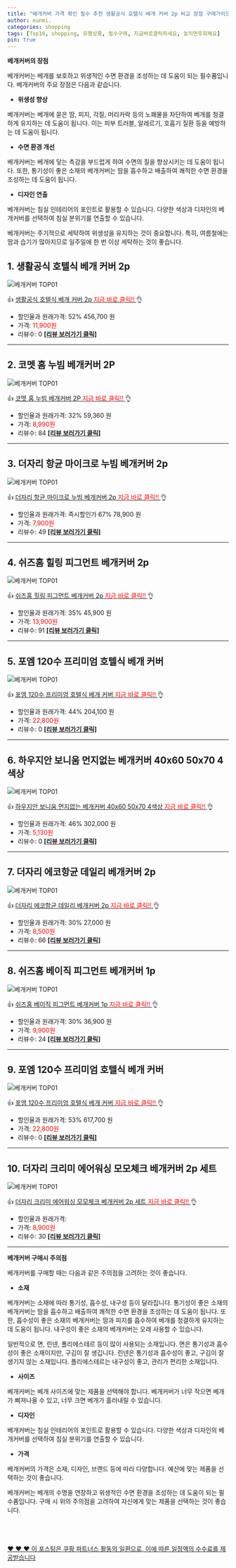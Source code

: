 ```yaml
---
title: "베개커버 가격 확인 필수 추천 생활공식 호텔식 베개 커버 2p 비교 장점 구매가이드"
author: eunmi.
categories: shopping
tags: [Top10, shopping, 유행상품, 필수구매, 지금바로클릭하세요, 놓치면후회해요]
pin: true
---
```

**베개커버의 장점**

베개커버는 베개를 보호하고 위생적인 수면 환경을 조성하는 데 도움이 되는 필수품입니다. 베개커버의 주요 장점은 다음과 같습니다.

* **위생성 향상**

베개커버는 베개에 묻은 땀, 피지, 각질, 머리카락 등의 노폐물을 차단하여 베개를 청결하게 유지하는 데 도움이 됩니다. 이는 피부 트러블, 알레르기, 호흡기 질환 등을 예방하는 데 도움이 됩니다.

* **수면 환경 개선**

베개커버는 베개에 닿는 촉감을 부드럽게 하여 수면의 질을 향상시키는 데 도움이 됩니다. 또한, 통기성이 좋은 소재의 베개커버는 땀을 흡수하고 배출하여 쾌적한 수면 환경을 조성하는 데 도움이 됩니다.

* **디자인 연출**

베개커버는 침실 인테리어의 포인트로 활용할 수 있습니다. 다양한 색상과 디자인의 베개커버를 선택하여 침실 분위기를 연출할 수 있습니다.

베개커버는 주기적으로 세탁하여 위생성을 유지하는 것이 중요합니다. 특히, 여름철에는 땀과 습기가 많아지므로 일주일에 한 번 이상 세탁하는 것이 좋습니다.

   

## 1. 생활공식 호텔식 베개 커버 2p

![베개커버 TOP01](https://thumbnail6.coupangcdn.com/thumbnails/remote/230x230ex/image/rs_quotation_api/qbrva6o3/cf0135e558894ad4ad5e00117b06e6dd.jpg)


👍 [생활공식 호텔식 베개 커버 2p <font color=red> 지금 바로 클릭!! </font> ](https://link.coupang.com/re/AFFSDP?lptag=AF3617701&subid=GithubCoopas&pageKey=7155966304&traceid=V0-153&itemId=18000188697&vendorItemId=85694513065) 👌 


- 할인율과 원래가격: 52%  456,700   원
- 가격: <span style='color:red'>11,900원</span>
- 리뷰수: 0  [**[리뷰 보러가기 클릭]**](https://link.coupang.com/re/AFFSDP?lptag=AF3617701&subid=GithubCoopas&pageKey=7155966304&traceid=V0-153&itemId=18000188697&vendorItemId=85694513065)

---


   

## 2. 코멧 홈 누빔 베개커버 2P

![베개커버 TOP01](https://thumbnail10.coupangcdn.com/thumbnails/remote/230x230ex/image/retail/images/3004441462014731-4f8f14e9-2832-40b2-8e6d-dcd584a17bcf.jpg)


👍 [코멧 홈 누빔 베개커버 2P <font color=red> 지금 바로 클릭!! </font> ](https://link.coupang.com/re/AFFSDP?lptag=AF3617701&subid=GithubCoopas&pageKey=6417994898&traceid=V0-153&itemId=13792887723&vendorItemId=81043258227) 👌 


- 할인율과 원래가격: 32%  59,360   원
- 가격: <span style='color:red'>8,990원</span>
- 리뷰수: 84  [**[리뷰 보러가기 클릭]**](https://link.coupang.com/re/AFFSDP?lptag=AF3617701&subid=GithubCoopas&pageKey=6417994898&traceid=V0-153&itemId=13792887723&vendorItemId=81043258227)

---


   

## 3. 더자리 항균 마이크로 누빔 베개커버 2p

![베개커버 TOP01](https://thumbnail8.coupangcdn.com/thumbnails/remote/230x230ex/image/retail/images/5911843288324979-c6f31822-be58-4f72-8a48-3b8ef9b5abda.jpg)


👍 [더자리 항균 마이크로 누빔 베개커버 2p <font color=red> 지금 바로 클릭!! </font> ](https://link.coupang.com/re/AFFSDP?lptag=AF3617701&subid=GithubCoopas&pageKey=17583799&traceid=V0-153&itemId=70534881&vendorItemId=3114085286) 👌 


- 할인율과 원래가격: 즉시할인가 67%  78,900   원
- 가격: <span style='color:red'>7,900원</span>
- 리뷰수: 49  [**[리뷰 보러가기 클릭]**](https://link.coupang.com/re/AFFSDP?lptag=AF3617701&subid=GithubCoopas&pageKey=17583799&traceid=V0-153&itemId=70534881&vendorItemId=3114085286)

---


   

## 4. 쉬즈홈 힐링 피그먼트 베개커버 2p

![베개커버 TOP01](https://thumbnail7.coupangcdn.com/thumbnails/remote/230x230ex/image/product/image/vendoritem/2018/01/29/3133617453/5015dcf1-92f6-4f8e-970a-b32dafb619bd.jpg)


👍 [쉬즈홈 힐링 피그먼트 베개커버 2p <font color=red> 지금 바로 클릭!! </font> ](https://link.coupang.com/re/AFFSDP?lptag=AF3617701&subid=GithubCoopas&pageKey=81820140&traceid=V0-153&itemId=79026449&vendorItemId=3133617453) 👌 


- 할인율과 원래가격: 35%  45,900   원
- 가격: <span style='color:red'>13,900원</span>
- 리뷰수: 91  [**[리뷰 보러가기 클릭]**](https://link.coupang.com/re/AFFSDP?lptag=AF3617701&subid=GithubCoopas&pageKey=81820140&traceid=V0-153&itemId=79026449&vendorItemId=3133617453)

---


   

## 5. 포엠 120수 프리미엄 호텔식 베개 커버

![베개커버 TOP01](https://thumbnail9.coupangcdn.com/thumbnails/remote/230x230ex/image/retail/images/2972575203134892-8b60d163-6024-4db5-ba6e-9482ef9c0387.jpg)


👍 [포엠 120수 프리미엄 호텔식 베개 커버 <font color=red> 지금 바로 클릭!! </font> ](https://link.coupang.com/re/AFFSDP?lptag=AF3617701&subid=GithubCoopas&pageKey=7106890733&traceid=V0-153&itemId=17755009242&vendorItemId=84919397328) 👌 


- 할인율과 원래가격: 44%  204,100   원
- 가격: <span style='color:red'>22,800원</span>
- 리뷰수: 0  [**[리뷰 보러가기 클릭]**](https://link.coupang.com/re/AFFSDP?lptag=AF3617701&subid=GithubCoopas&pageKey=7106890733&traceid=V0-153&itemId=17755009242&vendorItemId=84919397328)

---


   

## 6. 하우지안 보니움 먼지없는 베개커버 40x60 50x70 4색상

![베개커버 TOP01](https://thumbnail8.coupangcdn.com/thumbnails/remote/230x230ex/image/vendor_inventory/e0bb/34fe76229d054cb78f00a4b4083c4e1445e1bac37879b803398fb933f4fe.jpg)


👍 [하우지안 보니움 먼지없는 베개커버 40x60 50x70 4색상 <font color=red> 지금 바로 클릭!! </font> ](https://link.coupang.com/re/AFFSDP?lptag=AF3617701&subid=GithubCoopas&pageKey=7503583530&traceid=V0-153&itemId=19646400688&vendorItemId=86749330102) 👌 


- 할인율과 원래가격: 46%  302,000   원
- 가격: <span style='color:red'>5,130원</span>
- 리뷰수: 0  [**[리뷰 보러가기 클릭]**](https://link.coupang.com/re/AFFSDP?lptag=AF3617701&subid=GithubCoopas&pageKey=7503583530&traceid=V0-153&itemId=19646400688&vendorItemId=86749330102)

---


   

## 7. 더자리 에코항균 데일리 베개커버 2p

![베개커버 TOP01](https://thumbnail10.coupangcdn.com/thumbnails/remote/230x230ex/image/retail/images/3454247455908911-148e2452-7225-4db5-8e9c-0ed35b44901e.jpg)


👍 [더자리 에코항균 데일리 베개커버 2p <font color=red> 지금 바로 클릭!! </font> ](https://link.coupang.com/re/AFFSDP?lptag=AF3617701&subid=GithubCoopas&pageKey=46492698&traceid=V0-153&itemId=164961266&vendorItemId=3390248682) 👌 


- 할인율과 원래가격: 30%  27,000   원
- 가격: <span style='color:red'>8,500원</span>
- 리뷰수: 66  [**[리뷰 보러가기 클릭]**](https://link.coupang.com/re/AFFSDP?lptag=AF3617701&subid=GithubCoopas&pageKey=46492698&traceid=V0-153&itemId=164961266&vendorItemId=3390248682)

---


   

## 8. 쉬즈홈 베이직 피그먼트 베개커버 1p

![베개커버 TOP01](https://thumbnail7.coupangcdn.com/thumbnails/remote/230x230ex/image/retail/images/2017/08/25/18/6/ad07b621-1a23-4cae-b04a-563a0b0f070e.jpg)


👍 [쉬즈홈 베이직 피그먼트 베개커버 1p <font color=red> 지금 바로 클릭!! </font> ](https://link.coupang.com/re/AFFSDP?lptag=AF3617701&subid=GithubCoopas&pageKey=33449865&traceid=V0-153&itemId=125458486&vendorItemId=3256377193) 👌 


- 할인율과 원래가격: 30%  36,900   원
- 가격: <span style='color:red'>9,900원</span>
- 리뷰수: 24  [**[리뷰 보러가기 클릭]**](https://link.coupang.com/re/AFFSDP?lptag=AF3617701&subid=GithubCoopas&pageKey=33449865&traceid=V0-153&itemId=125458486&vendorItemId=3256377193)

---


   

## 9. 포엠 120수 프리미엄 호텔식 베개 커버

![베개커버 TOP01](https://thumbnail6.coupangcdn.com/thumbnails/remote/230x230ex/image/rs_quotation_api/kxasfmr6/be9794f1b7444e55821194ced7371680.jpg)


👍 [포엠 120수 프리미엄 호텔식 베개 커버 <font color=red> 지금 바로 클릭!! </font> ](https://link.coupang.com/re/AFFSDP?lptag=AF3617701&subid=GithubCoopas&pageKey=7106890733&traceid=V0-153&itemId=17755009236&vendorItemId=84919397310) 👌 


- 할인율과 원래가격: 53%  617,700   원
- 가격: <span style='color:red'>22,800원</span>
- 리뷰수: 0  [**[리뷰 보러가기 클릭]**](https://link.coupang.com/re/AFFSDP?lptag=AF3617701&subid=GithubCoopas&pageKey=7106890733&traceid=V0-153&itemId=17755009236&vendorItemId=84919397310)

---


   

## 10. 더자리 크리미 에어워싱 모모체크 베개커버 2p 세트

![베개커버 TOP01](https://thumbnail7.coupangcdn.com/thumbnails/remote/230x230ex/image/retail/images/7975799645654268-292a1540-2482-432c-ae5d-9e6ee76118f8.jpg)


👍 [더자리 크리미 에어워싱 모모체크 베개커버 2p 세트 <font color=red> 지금 바로 클릭!! </font> ](https://link.coupang.com/re/AFFSDP?lptag=AF3617701&subid=GithubCoopas&pageKey=7038383280&traceid=V0-153&itemId=17397554224&vendorItemId=84567012392) 👌 


- 할인율과 원래가격: 
- 가격: <span style='color:red'>8,900원</span>
- 리뷰수: 30  [**[리뷰 보러가기 클릭]**](https://link.coupang.com/re/AFFSDP?lptag=AF3617701&subid=GithubCoopas&pageKey=7038383280&traceid=V0-153&itemId=17397554224&vendorItemId=84567012392)

---
**베개커버 구매시 주의점**

베개커버를 구매할 때는 다음과 같은 주의점을 고려하는 것이 좋습니다.

* **소재**

베개커버는 소재에 따라 통기성, 흡수성, 내구성 등이 달라집니다. 통기성이 좋은 소재의 베개커버는 땀을 흡수하고 배출하여 쾌적한 수면 환경을 조성하는 데 도움이 됩니다. 또한, 흡수성이 좋은 소재의 베개커버는 땀과 피지를 흡수하여 베개를 청결하게 유지하는 데 도움이 됩니다. 내구성이 좋은 소재의 베개커버는 오래 사용할 수 있습니다.

일반적으로 면, 린넨, 폴리에스테르 등이 많이 사용되는 소재입니다. 면은 통기성과 흡수성이 좋은 소재이지만, 구김이 잘 생깁니다. 린넨은 통기성과 흡수성이 좋고, 구김이 잘 생기지 않는 소재입니다. 폴리에스테르는 내구성이 좋고, 관리가 편리한 소재입니다.

* **사이즈**

베개커버는 베개 사이즈에 맞는 제품을 선택해야 합니다. 베개커버가 너무 작으면 베개가 삐져나올 수 있고, 너무 크면 베개가 흘러내릴 수 있습니다.

* **디자인**

베개커버는 침실 인테리어의 포인트로 활용할 수 있습니다. 다양한 색상과 디자인의 베개커버를 선택하여 침실 분위기를 연출할 수 있습니다.

* **가격**

베개커버의 가격은 소재, 디자인, 브랜드 등에 따라 다양합니다. 예산에 맞는 제품을 선택하는 것이 좋습니다.

베개커버는 베개의 수명을 연장하고 위생적인 수면 환경을 조성하는 데 도움이 되는 필수품입니다. 구매 시 위의 주의점을 고려하여 자신에게 맞는 제품을 선택하는 것이 좋습니다.<br><br><br><br><br> [ ❤ ❤ ❤ 이 포스팅은 쿠팡 파트너스 활동의 일환으로, 이에 따른 일정액의 수수료를 제공받습니다](https://link.coupang.com/a/bcEFyh)